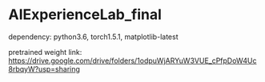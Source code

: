 # AIExperienceLab_final

dependency: python3.6, torch1.5.1, matplotlib-latest

pretrained weight link: https://drive.google.com/drive/folders/1odpuWjARYuW3VUE_cPfpDoW4Uc8rbqyW?usp=sharing
